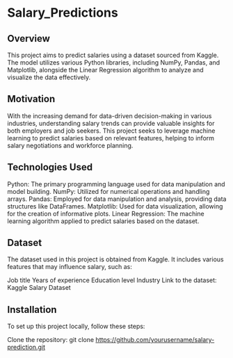 # Salary_Predictions

## Overview
This project aims to predict salaries using a dataset sourced from Kaggle. The model utilizes various Python libraries, including NumPy, Pandas, and Matplotlib, alongside the Linear Regression algorithm to analyze and visualize the data effectively.

## Motivation
With the increasing demand for data-driven decision-making in various industries, understanding salary trends can provide valuable insights for both employers and job seekers. This project seeks to leverage machine learning to predict salaries based on relevant features, helping to inform salary negotiations and workforce planning.

## Technologies Used
Python: The primary programming language used for data manipulation and model building.
NumPy: Utilized for numerical operations and handling arrays.
Pandas: Employed for data manipulation and analysis, providing data structures like DataFrames.
Matplotlib: Used for data visualization, allowing for the creation of informative plots.
Linear Regression: The machine learning algorithm applied to predict salaries based on the dataset.

## Dataset
The dataset used in this project is obtained from Kaggle. It includes various features that may influence salary, such as:

Job title
Years of experience
Education level
Industry
Link to the dataset: Kaggle Salary Dataset

## Installation
To set up this project locally, follow these steps:

Clone the repository:
git clone https://github.com/yourusername/salary-prediction.git

